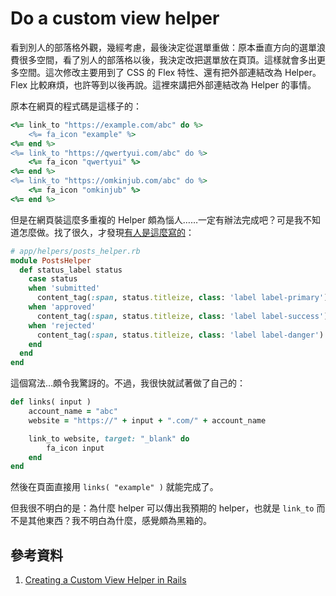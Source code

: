 # Do a custom view helper

看到別人的部落格外觀，幾經考慮，最後決定從選單重做：原本垂直方向的選單浪費很多空間，看了別人的部落格以後，我決定改把選單放在頁頂。這樣就會多出更多空間。這次修改主要用到了 CSS 的 Flex 特性、還有把外部連結改為 Helper。Flex 比較麻煩，也許等到以後再說。這裡來講把外部連結改為 Helper 的事情。

原本在網頁的程式碼是這樣子的：

```ruby
<%= link_to "https://example.com/abc" do %>
    <%= fa_icon "example" %>
<%= end %>
<%= link_to "https://qwertyui.com/abc" do %>
    <%= fa_icon "qwertyui" %>
<%= end %>
<%= link_to "https://omkinjub.com/abc" do %>
    <%= fa_icon "omkinjub" %>
<%= end %>
```

但是在網頁裝這麼多重複的 Helper 頗為惱人……一定有辦法完成吧？可是我不知道怎麼做。找了很久，才發現[有人是這麼寫的](https://rails.devcamp.com/rails-bdd-tdd-course/advanced-features-rails/creating-custom-view-helper-rails)：

```ruby
# app/helpers/posts_helper.rb
module PostsHelper
  def status_label status
    case status
    when 'submitted'
      content_tag(:span, status.titleize, class: 'label label-primary')
    when 'approved'
      content_tag(:span, status.titleize, class: 'label label-success')
    when 'rejected'
      content_tag(:span, status.titleize, class: 'label label-danger')
    end
  end
end
```

這個寫法…頗令我驚訝的。不過，我很快就試著做了自己的：

```ruby
def links( input )
    account_name = "abc"
    website = "https://" + input + ".com/" + account_name

    link_to website, target: "_blank" do
        fa_icon input
    end
end
```

然後在頁面直接用 `links( "example" )` 就能完成了。

但我很不明白的是：為什麼 helper 可以傳出我預期的  helper，也就是 `link_to` 而不是其他東西？我不明白為什麼，感覺頗為黑箱的。

## 參考資料

1. [Creating a Custom View Helper in Rails](https://rails.devcamp.com/rails-bdd-tdd-course/advanced-features-rails/creating-custom-view-helper-rails)
